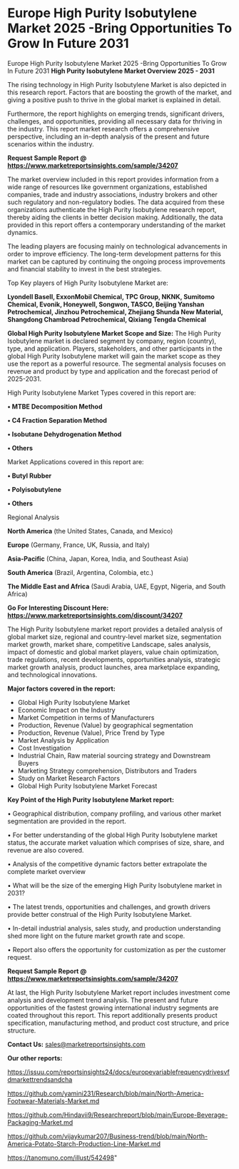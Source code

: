 # Europe High Purity Isobutylene Market 2025 -Bring Opportunities To Grow In Future 2031
 Europe High Purity Isobutylene Market 2025 -Bring Opportunities To Grow In Future 2031
<Strong> High Purity Isobutylene Market Overview 2025 - 2031</strong>

The rising technology in High Purity Isobutylene Market is also depicted in this research report. Factors that are boosting the growth of the market, and giving a positive push to thrive in the global market is explained in detail.

Furthermore, the report highlights on emerging trends, significant drivers, challenges, and opportunities, providing all necessary data for thriving in the industry. This report market research offers a comprehensive perspective, including an in-depth analysis of the present and future scenarios within the industry.

<strong>Request Sample Report @ <a href=https://www.marketreportsinsights.com/sample/34207>https://www.marketreportsinsights.com/sample/34207</a></strong>

The market overview included in this report provides information from a wide range of resources like government organizations, established companies, trade and industry associations, industry brokers and other such regulatory and non-regulatory bodies. The data acquired from these organizations authenticate the High Purity Isobutylene research report, thereby aiding the clients in better decision making. Additionally, the data provided in this report offers a contemporary understanding of the market dynamics.

The leading players are focusing mainly on technological advancements in order to improve efficiency. The long-term development patterns for this market can be captured by continuing the ongoing process improvements and financial stability to invest in the best strategies.

Top Key players of High Purity Isobutylene Market are:

<strong>Lyondell Basell, ExxonMobil Chemical, TPC Group, NKNK, Sumitomo Chemical, Evonik, Honeywell, Songwon, TASCO, Beijing Yanshan Petrochemical, Jinzhou Petrochemical, Zhejiang Shunda New Material, Shangdong Chambroad Petrochemical, Qixiang Tengda Chemical</strong>

<strong><b>Global High Purity Isobutylene Market Scope and Size:</b></strong>
The High Purity Isobutylene market is declared segment by company, region (country), type, and application. Players, stakeholders, and other participants in the global High Purity Isobutylene market will gain the market scope as they use the report as a powerful resource. The segmental analysis focuses on revenue and product by type and application and the forecast period of 2025-2031.

High Purity Isobutylene Market Types covered in this report are:

<strong>•  MTBE Decomposition Method

•  C4 Fraction Separation Method

•  Isobutane Dehydrogenation Method

•  Others</strong>

Market Applications covered in this report are:

<strong>•  Butyl Rubber

•  Polyisobutylene

•  Others</strong> 

Regional Analysis

<strong>North America</strong> (the United States, Canada, and Mexico)

<strong>Europe</strong> (Germany, France, UK, Russia, and Italy)

<strong>Asia-Pacific</strong> (China, Japan, Korea, India, and Southeast Asia)

<strong>South America</strong> (Brazil, Argentina, Colombia, etc.)

<strong>The Middle East and Africa</strong> (Saudi Arabia, UAE, Egypt, Nigeria, and South Africa)

<strong>Go For Interesting Discount Here: <a href=https://www.marketreportsinsights.com/discount/34207>https://www.marketreportsinsights.com/discount/34207</a></strong>

The High Purity Isobutylene market report provides a detailed analysis of global market size, regional and country-level market size, segmentation market growth, market share, competitive Landscape, sales analysis, impact of domestic and global market players, value chain optimization, trade regulations, recent developments, opportunities analysis, strategic market growth analysis, product launches, area marketplace expanding, and technological innovations.

<strong><b>Major factors covered in the report:</b></strong>
<ul>
  <li>Global High Purity Isobutylene Market </li>
  <li>Economic Impact on the Industry</li>
  <li>Market Competition in terms of Manufacturers</li>
  <li>Production, Revenue (Value) by geographical segmentation</li>
  <li>Production, Revenue (Value), Price Trend by Type</li>
  <li>Market Analysis by Application</li>
  <li>Cost Investigation</li>
  <li>Industrial Chain, Raw material sourcing strategy and Downstream Buyers</li>
  <li>Marketing Strategy comprehension, Distributors and Traders</li>
  <li>Study on Market Research Factors</li>
  <li>Global High Purity Isobutylene Market Forecast</li>
</ul>

<strong><b>Key Point of the High Purity Isobutylene Market report:</b></strong>

• Geographical distribution, company profiling, and various other market segmentation are provided in the report.

• For better understanding of the global High Purity Isobutylene market status, the accurate market valuation which comprises of size, share, and revenue are also covered.

• Analysis of the competitive dynamic factors better extrapolate the complete market overview

• What will be the size of the emerging High Purity Isobutylene market in 2031?

• The latest trends, opportunities and challenges, and growth drivers provide better construal of the High Purity Isobutylene Market.

• In-detail industrial analysis, sales study, and production understanding shed more light on the future market growth rate and scope.

• Report also offers the opportunity for customization as per the customer request.

<strong>Request Sample Report @ <a href=https://www.marketreportsinsights.com/sample/34207>https://www.marketreportsinsights.com/sample/34207</a></strong>

At last, the High Purity Isobutylene Market report includes investment come analysis and development trend analysis. The present and future opportunities of the fastest growing international industry segments are coated throughout this report. This report additionally presents product specification, manufacturing method, and product cost structure, and price structure.

<strong>Contact Us:</strong>
sales@marketreportsinsights.com

<strong>Our other reports:</strong>

<a href=https://issuu.com/reportsinsights24/docs/europevariablefrequencydrivesvfdmarkettrendsandcha>https://issuu.com/reportsinsights24/docs/europevariablefrequencydrivesvfdmarkettrendsandcha</a>

<a href=https://github.com/yamini231/Research/blob/main/North-America-Footwear-Materials-Market.md>https://github.com/yamini231/Research/blob/main/North-America-Footwear-Materials-Market.md</a>

<a href=https://github.com/Hindavii9/Researchreport/blob/main/Europe-Beverage-Packaging-Market.md>https://github.com/Hindavii9/Researchreport/blob/main/Europe-Beverage-Packaging-Market.md</a>

<a href=https://github.com/vijaykumar207/Business-trend/blob/main/North-America-Potato-Starch-Production-Line-Market.md>https://github.com/vijaykumar207/Business-trend/blob/main/North-America-Potato-Starch-Production-Line-Market.md</a>

<a href=https://tanomuno.com/illust/542498>https://tanomuno.com/illust/542498</a>"

